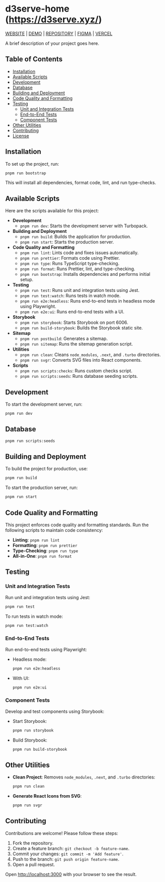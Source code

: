 # d3serve-home (https://d3serve.xyz/)

[WEBSITE](https://d3serve.xyz/) |
[DEMO](https://d3serve-home.vercel.app/) |
[REPOSITORY](https://github.com/d3servelabs/d3serve-home/) |
[FIGMA](<https://www.figma.com/design/Otm6uc726w4rl3G4u3bVf4/Namefi-Home-(https%3A%2F%2Fnamefi.io)?node-id=247-12427&m=dev>) |
[VERCEL](https://vercel.com/d3servelabs/d3serve-home)

A brief description of your project goes here.

## Table of Contents

- [Installation](#installation)
- [Available Scripts](#available-scripts)
- [Development](#development)
- [Database](#database)
- [Building and Deployment](#building-and-deployment)
- [Code Quality and Formatting](#code-quality-and-formatting)
- [Testing](#testing)
  - [Unit and Integration Tests](#unit-and-integration-tests)
  - [End-to-End Tests](#end-to-end-tests)
  - [Component Tests](#component-tests)
- [Other Utilities](#other-utilities)
- [Contributing](#contributing)
- [License](#license)

## Installation

To set up the project, run:

```bash
pnpm run bootstrap
```

This will install all dependencies, format code, lint, and run type-checks.

## Available Scripts

Here are the scripts available for this project:

- **Development**
  - `pnpm run dev`: Starts the development server with Turbopack.
- **Building and Deployment**
  - `pnpm run build`: Builds the application for production.
  - `pnpm run start`: Starts the production server.
- **Code Quality and Formatting**
  - `pnpm run lint`: Lints code and fixes issues automatically.
  - `pnpm run prettier`: Formats code using Prettier.
  - `pnpm run type`: Runs TypeScript type-checking.
  - `pnpm run format`: Runs Prettier, lint, and type-checking.
  - `pnpm run bootstrap`: Installs dependencies and performs initial setup.
- **Testing**
  - `pnpm run test`: Runs unit and integration tests using Jest.
  - `pnpm run test:watch`: Runs tests in watch mode.
  - `pnpm run e2e:headless`: Runs end-to-end tests in headless mode using Playwright.
  - `pnpm run e2e:ui`: Runs end-to-end tests with a UI.
- **Storybook**
  - `pnpm run storybook`: Starts Storybook on port 6006.
  - `pnpm run build-storybook`: Builds the Storybook static site.
- **Sitemap**
  - `pnpm run postbuild`: Generates a sitemap.
  - `pnpm run sitemap`: Runs the sitemap generation script.
- **Utilities**
  - `pnpm run clean`: Cleans `node_modules`, `.next`, and `.turbo` directories.
  - `pnpm run svgr`: Converts SVG files into React components.
- **Scripts**
  - `pnpm run scripts:checks`: Runs custom checks script.
  - `pnpm run scripts:seeds`: Runs database seeding scripts.

## Development

To start the development server, run:

```bash
pnpm run dev
```

## Database

```bash
pnpm run scripts:seeds
```

## Building and Deployment

To build the project for production, use:

```bash
pnpm run build
```

To start the production server, run:

```bash
pnpm run start
```

## Code Quality and Formatting

This project enforces code quality and formatting standards. Run the following scripts to maintain code consistency:

- **Linting**: `pnpm run lint`
- **Formatting**: `pnpm run prettier`
- **Type-Checking**: `pnpm run type`
- **All-in-One**: `pnpm run format`

## Testing

### Unit and Integration Tests

Run unit and integration tests using Jest:

```bash
pnpm run test
```

To run tests in watch mode:

```bash
pnpm run test:watch
```

### End-to-End Tests

Run end-to-end tests using Playwright:

- Headless mode:

  ```bash
  pnpm run e2e:headless
  ```

- With UI:

  ```bash
  pnpm run e2e:ui
  ```

### Component Tests

Develop and test components using Storybook:

- Start Storybook:

  ```bash
  pnpm run storybook
  ```

- Build Storybook:

  ```bash
  pnpm run build-storybook
  ```

## Other Utilities

- **Clean Project**: Removes `node_modules`, `.next`, and `.turbo` directories:
  ```bash
  pnpm run clean
  ```
- **Generate React Icons from SVG**:
  ```bash
  pnpm run svgr
  ```

## Contributing

Contributions are welcome! Please follow these steps:

1. Fork the repository.
2. Create a feature branch: `git checkout -b feature-name`.
3. Commit your changes: `git commit -m 'Add feature'`.
4. Push to the branch: `git push origin feature-name`.
5. Open a pull request.

Open [http://localhost:3000](http://localhost:3000) with your browser to see the result.
